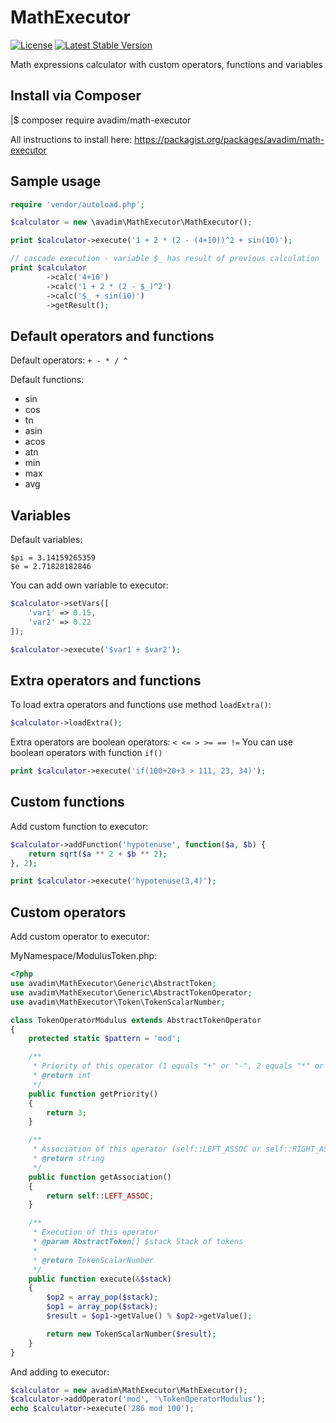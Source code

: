# MathExecutor
[![License](https://poser.pugx.org/avadim/math-executor/license)](https://packagist.org/packages/avadim/math-executor)
[![Latest Stable Version](https://poser.pugx.org/avadim/math-executor/version)](https://packagist.org/packages/avadim/math-executor)

Math expressions calculator with custom operators, functions and variables

## Install via Composer

|$ composer require avadim/math-executor

All instructions to install here: https://packagist.org/packages/avadim/math-executor

## Sample usage

```php
require 'vendor/autoload.php';

$calculator = new \avadim\MathExecutor\MathExecutor();

print $calculator->execute('1 + 2 * (2 - (4+10))^2 + sin(10)');

// cascade execution - variable $_ has result of previous calculation
print $calculator
        ->calc('4+10')
        ->calc('1 + 2 * (2 - $_)^2')
        ->calc('$_ + sin(10)')
        ->getResult();
```

## Default operators and functions

Default operators: `+ - * / ^`

Default functions:
* sin
* cos
* tn
* asin
* acos
* atn
* min
* max
* avg

## Variables

Default variables:

```
$pi = 3.14159265359
$e = 2.71828182846
```

You can add own variable to executor:

```php
$calculator->setVars([
    'var1' => 0.15,
    'var2' => 0.22
]);

$calculator->execute('$var1 + $var2');
```

## Extra operators and functions

To load extra operators and functions use method `loadExtra()`:
```php
$calculator->loadExtra();
```

Extra operators are boolean operators: `< <= > >= == !=`
You can use boolean operators with function `if()`

```php
print $calculator->execute('if(100+20+3 > 111, 23, 34)');
```

## Custom functions

Add custom function to executor:
```php
$calculator->addFunction('hypotenuse', function($a, $b) {
    return sqrt($a ** 2 + $b ** 2);
}, 2);

print $calculator->execute('hypotenuse(3,4)');
```

## Custom operators

Add custom operator to executor:

MyNamespace/ModulusToken.php:

```php
<?php
use avadim\MathExecutor\Generic\AbstractToken;
use avadim\MathExecutor\Generic\AbstractTokenOperator;
use avadim\MathExecutor\Token\TokenScalarNumber;

class TokenOperatorModulus extends AbstractTokenOperator
{
    protected static $pattern = 'mod';

    /**
     * Priority of this operator (1 equals "+" or "-", 2 equals "*" or "/", 3 equals "^")
     * @return int
     */
    public function getPriority()
    {
        return 3;
    }

    /**
     * Association of this operator (self::LEFT_ASSOC or self::RIGHT_ASSOC)
     * @return string
     */
    public function getAssociation()
    {
        return self::LEFT_ASSOC;
    }

    /**
     * Execution of this operator
     * @param AbstractToken[] $stack Stack of tokens
     *
     * @return TokenScalarNumber
     */
    public function execute(&$stack)
    {
        $op2 = array_pop($stack);
        $op1 = array_pop($stack);
        $result = $op1->getValue() % $op2->getValue();

        return new TokenScalarNumber($result);
    }
}
```

And adding to executor:

```php
$calculator = new avadim\MathExecutor\MathExecutor();
$calculator->addOperator('mod', '\TokenOperatorModulus');
echo $calculator->execute('286 mod 100');
```

